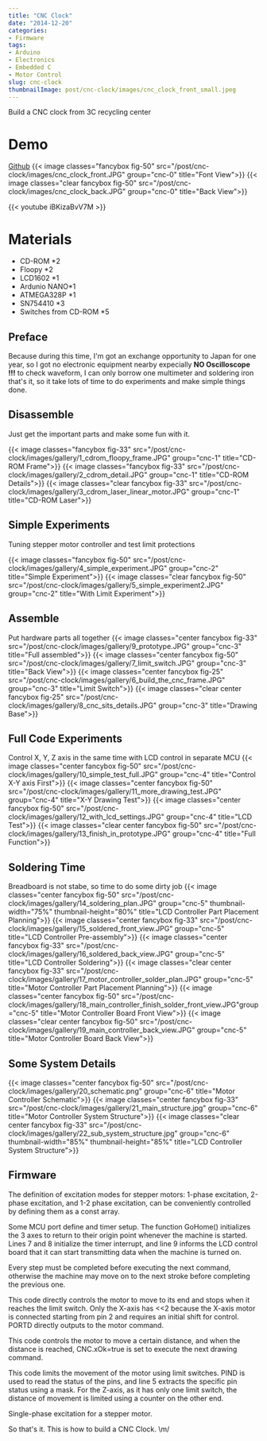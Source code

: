 ```yaml
---
title: "CNC Clock"
date: "2014-12-20"
categories:
- Firmware
tags:
- Arduino
- Electronics
- Embedded C
- Motor Control
slug: cnc-clock
thumbnailImage: post/cnc-clock/images/cnc_clock_front_small.jpeg
---
```


<!-- for peek -->
Build a CNC clock from 3C recycling center

<!--more-->
# Demo
[Github](https://github.com/armcortex/CNC_Clock)
{{< image classes="fancybox fig-50" src="/post/cnc-clock/images/cnc_clock_front.JPG" group="cnc-0" title="Font View">}}
{{< image classes="clear fancybox fig-50" src="/post/cnc-clock/images/cnc_clock_back.JPG" group="cnc-0" title="Back View">}}

{{< youtube iBKizaBvV7M >}}


# Materials
- CD-ROM *2
- Floopy *2
- LCD1602 *1
- Ardunio NANO*1
- ATMEGA328P *1
- SN754410 *3
- Switches from CD-ROM *5

## Preface
Because during this time, I'm got an exchange opportunity to Japan for one year, so I got no electronic equipment nearby
expecially **NO Oscilloscope !!!** to check waveform, I can only borrow one multimeter and soldering iron that's it, 
so it take lots of time to do experiments and make simple things done.

## Disassemble 
Just get the important parts and make some fun with it.

{{< image classes="fancybox fig-33" src="/post/cnc-clock/images/gallery/1_cdrom_floopy_frame.JPG" group="cnc-1" title="CD-ROM Frame">}}
{{< image classes="fancybox fig-33" src="/post/cnc-clock/images/gallery/2_cdrom_detail.JPG" group="cnc-1" title="CD-ROM Details">}}
{{< image classes="clear fancybox fig-33" src="/post/cnc-clock/images/gallery/3_cdrom_laser_linear_motor.JPG" group="cnc-1" title="CD-ROM Laser">}}

## Simple Experiments
Tuning stepper motor controller and test limit protections

{{< image classes="fancybox fig-50" src="/post/cnc-clock/images/gallery/4_simple_experiment.JPG" group="cnc-2" title="Simple Experiment">}}
{{< image classes="clear fancybox fig-50" src="/post/cnc-clock/images/gallery/5_simple_experiment2.JPG" group="cnc-2" title="With Limit Experiment">}}

## Assemble
Put hardware parts all together
{{< image classes="center fancybox fig-33" src="/post/cnc-clock/images/gallery/9_prototype.JPG" group="cnc-3"  title="Full assembled">}}
{{< image classes="center fancybox fig-50" src="/post/cnc-clock/images/gallery/7_limit_switch.JPG" group="cnc-3"  title="Back View">}}
{{< image classes="center fancybox fig-25" src="/post/cnc-clock/images/gallery/6_build_the_cnc_frame.JPG" group="cnc-3"  title="Limit Switch">}}
{{< image classes="clear center fancybox fig-25" src="/post/cnc-clock/images/gallery/8_cnc_sits_details.JPG" group="cnc-3"  title="Drawing Base">}} 

## Full Code Experiments
Control X, Y, Z axis in the same time with LCD control in separate MCU
{{< image classes="center fancybox fig-50" src="/post/cnc-clock/images/gallery/10_simple_test_full.JPG" group="cnc-4"  title="Control X-Y axis First">}}
{{< image classes="center fancybox fig-50" src="/post/cnc-clock/images/gallery/11_more_drawing_test.JPG" group="cnc-4"  title="X-Y Drawing Test">}}
{{< image classes="center fancybox fig-50" src="/post/cnc-clock/images/gallery/12_with_lcd_settings.JPG" group="cnc-4"  title="LCD Test">}}
{{< image classes="clear center fancybox fig-50" src="/post/cnc-clock/images/gallery/13_finish_in_prototype.JPG" group="cnc-4"  title="Full Function">}} 

## Soldering Time
Breadboard is not stabe, so time to do some dirty job
{{< image classes="center fancybox fig-50" src="/post/cnc-clock/images/gallery/14_soldering_plan.JPG" group="cnc-5" thumbnail-width="75%" thumbnail-height="80%" title="LCD Controller Part Placement Planning">}}
{{< image classes="center fancybox fig-33" src="/post/cnc-clock/images/gallery/15_soldered_front_view.JPG" group="cnc-5" title="LCD Controller Pre-assembly">}}
{{< image classes="center fancybox fig-33" src="/post/cnc-clock/images/gallery/16_soldered_back_view.JPG" group="cnc-5" title="LCD Controller Soldering">}}
{{< image classes="clear center fancybox fig-33" src="/post/cnc-clock/images/gallery/17_motor_controller_solder_plan.JPG" group="cnc-5" title="Motor Controller Part Placement Planning">}}
{{< image classes="center fancybox fig-50" src="/post/cnc-clock/images/gallery/18_main_controller_finish_solder_front_view.JPG"group="cnc-5" title="Motor Controller Board Front View">}}
{{< image classes="clear center fancybox fig-50" src="/post/cnc-clock/images/gallery/19_main_controller_back_view.JPG" group="cnc-5" title="Motor Controller Board Back View">}}

## Some System Details
{{< image classes="center fancybox fig-50" src="/post/cnc-clock/images/gallery/20_schematic.png" group="cnc-6" title="Motor Controller Schematic">}}
{{< image classes="center fancybox fig-33" src="/post/cnc-clock/images/gallery/21_main_structure.jpg" group="cnc-6" title="Motor Controller System Structure">}}
{{< image classes="clear center fancybox fig-33" src="/post/cnc-clock/images/gallery/22_sub_system_structure.jpg" group="cnc-6" thumbnail-width="85%" thumbnail-height="85%" title="LCD Controller System Structure">}}


## Firmware

The definition of excitation modes for stepper motors: 1-phase excitation, 2-phase excitation, and 1-2 phase excitation, 
can be conveniently controlled by defining them as a const array.
<script src="https://gist.github.com/armcortex/3c700212d99f27954400.js?file=StepMotorDefine.hpp"></script>

Some MCU port define and timer setup. 
The function GoHome() initializes the 3 axes to return to their origin point whenever the machine is started. Lines 7 and 8 initialize the timer interrupt, 
and line 9 informs the LCD control board that it can start transmitting data when the machine is turned on.
<script src="https://gist.github.com/armcortex/3c700212d99f27954400.js?file=Setup.cpp"></script>

Every step must be completed before executing the next command, otherwise the machine may move on to the next stroke before completing the previous one.
<script src="https://gist.github.com/armcortex/3c700212d99f27954400.js?file=CheckOK.cpp"></script>

This code directly controls the motor to move to its end and stops when it reaches the limit switch. Only the X-axis has <<2 because the X-axis motor 
is connected starting from pin 2 and requires an initial shift for control. PORTD directly outputs to the motor command.
<script src="https://gist.github.com/armcortex/3c700212d99f27954400.js?file=runMotorX.cpp"></script>

This code controls the motor to move a certain distance, and when the distance is reached, CNC.xOk=true is set to execute the next drawing command.
<script src="https://gist.github.com/armcortex/3c700212d99f27954400.js?file=runMotorXd.cpp"></script>

This code limits the movement of the motor using limit switches. PIND is used to read the status of the pins, and line 5 extracts the specific pin 
status using a mask. For the Z-axis, as it has only one limit switch, the distance of movement is limited using a counter on the other end.
<script src="https://gist.github.com/armcortex/3c700212d99f27954400.js?file=range.cpp"></script>

Single-phase excitation for a stepper motor.
<script src="https://gist.github.com/armcortex/3c700212d99f27954400.js?file=onephase.cpp"></script>

So that's it. This is how to build a CNC Clock. \m/

